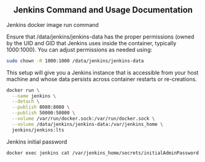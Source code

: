 <h2 align="center">
Jenkins Command and Usage Documentation
</h2>


Jenkins docker image run command

Ensure that /data/jenkins/jenkins-data has the proper permissions (owned by the UID and GID that Jenkins uses inside the container, typically 1000:1000). You can adjust permissions as needed using:
```bash
sudo chown -R 1000:1000 /data/jenkins/jenkins-data
```
This setup will give you a Jenkins instance that is accessible from your host machine and whose data persists across container restarts or re-creations.


```bash
docker run \
  --name jenkins \
  --detach \
  --publish 8080:8080 \
  --publish 50000:50000 \
  --volume /var/run/docker.sock:/var/run/docker.sock \
  --volume /data/jenkins/jenkins-data:/var/jenkins_home \
  jenkins/jenkins:lts
```


Jenkins initial password

```bash
docker exec jenkins cat /var/jenkins_home/secrets/initialAdminPassword
```

